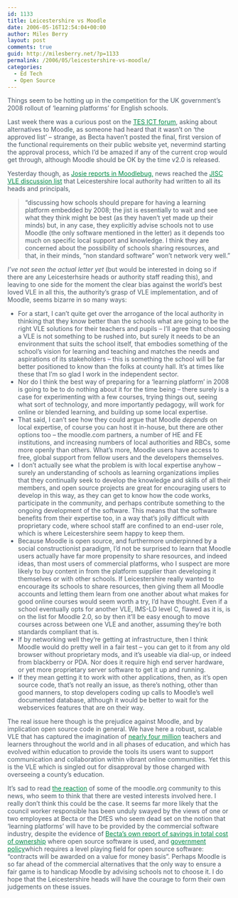 ```yaml
---
id: 1133
title: Leicestershire vs Moodle
date: 2006-05-16T12:54:04+00:00
author: Miles Berry
layout: post 
comments: true
guid: http://milesberry.net/?p=1133
permalink: /2006/05/leicestershire-vs-moodle/
categories:
  - Ed Tech
  - Open Source
---
```

<p style="color: #495865;">
  Things seem to be hotting up in the competition for the UK government&#8217;s 2008 rollout of &#8216;learning platforms&#8217; for English schools.
</p>

<p style="color: #495865;">
  Last week there was a curious post on the <a style="color: #008947;" href="http://web.archive.org/web/20060612213500/http://www.tes.co.uk/section/staffroom/list_threads.aspx?path=/ICT/&threadPage=1">TES ICT forum</a>, asking about alternatives to Moodle, as someone had heard that it wasn&#8217;t on &#8216;the approved list&#8217; &#8211; strange, as Becta haven&#8217;t posted the final, first version of the functional requirements on their public website yet, nevermind starting the approval process, which I&#8217;d be amazed if any of the current crop would get through, although Moodle should be OK by the time v2.0 is released.
</p>

<p style="color: #495865;">
  Yesterday though, as <a style="color: #008947;" href="http://web.archive.org/web/20060612213500/http://fraser.typepad.com/moodle/2006/05/leicestershire_.html">Josie reports in Moodlebug,</a> news reached the <a style="color: #008947;" href="http://web.archive.org/web/20060612213500/http://www.jiscmail.ac.uk/cgi-bin/webadmin?A2=ind0605&L=vle&D=1&T=0&P=1509http://www.jiscmail.ac.uk/cgi-bin/webadmin?A2=ind0605&L=vle&D=1&T=0&P=1509">JISC VLE discussion list</a> that Leicestershire local authority had written to all its heads and principals,
</p>

<blockquote style="color: #495865;">
  <p>
    &#8220;discussing how schools should prepare for having a learning platform embedded by 2008; the jist is essentially to wait and see what they think might be best (as they haven’t yet made up their minds) but, in any case, they explicitly advise schools not to use Moodle (the only software mentioned in the letter) as it depends too much on specific local support and knowledge. I think they are concerned about the possibility of schools sharing resources, and that, in their minds, “non standard software” won’t network very well.&#8221;
  </p>
</blockquote>

<p style="color: #495865;">
  <span style="font-style: italic;">I&#8217;ve not seen the actual letter yet</span> (but would be interested in doing so if there are any Leicesterhsire heads or authority staff reading this), and leaving to one side for the moment the clear bias against the world&#8217;s best loved VLE in all this, the authority&#8217;s grasp of VLE implementation, and of Moodle, seems bizarre in so many ways:
</p>

<ul style="color: #495865;">
  <li>
    For a start, I can&#8217;t quite get over the arrogance of the local authority in thinking that they know better than the schools what are going to be the right VLE solutions for their teachers and pupils &#8211; I&#8217;ll agree that choosing a VLE is not something to be rushed into, but surely it needs to be an environment that suits the school itself, that embodies something of the school&#8217;s vision for learning and teaching and matches the needs and aspirations of its stakeholders &#8211; this is something the school will be far better positioned to know than the folks at county hall. It&#8217;s at times like these that I&#8217;m so glad I work in the independent sector.
  </li>
  <li>
    Nor do I think the best way of preparing for a &#8216;learning platform&#8217; in 2008 is going to be to do nothing about it for the time being &#8211; there surely is a case for experimenting with a few courses, trying things out, seeing what sort of technology, and more importantly pedagogy, will work for online or blended learning, and building up some local expertise.
  </li>
  <li>
    That said, I can&#8217;t see how they could argue that Moodle <span style="font-style: italic;">depends</span> on local expertise, of course you can host it in-house, but there are other options too &#8211; the moodle.com partners, a number of HE and FE institutions, and increasing numbers of local authorities and RBCs, some more openly than others. What&#8217;s more, Moodle users have access to free, global support from fellow users and the developers themselves.
  </li>
  <li>
    I don&#8217;t actually see what the problem is with local expertise anyhow &#8211; surely an understanding of schools as learning organizations implies that they continually seek to develop the knowledge and skills of all their members, and open source projects are great for encouraging users to develop in this way, as they can get to know how the code works, participate in the community, and perhaps contribute something to the ongoing development of the software. This means that the software benefits from their expertise too, in a way that&#8217;s jolly difficult with proprietary code, where school staff are confined to an end-user role, which is where Leicestershire seem happy to keep them.
  </li>
  <li>
    Because Moodle is open source, and furthermore underpinned by a social constructionist paradigm, I&#8217;d not be surprised to learn that Moodle users actually have far more propensity to share resources, and indeed ideas, than most users of commercial platforms, who I suspect are more likely to buy content in from the platform supplier than developing it themselves or with other schools. If Leicestershire really wanted to encourage its schools to share resources, then giving them all Moodle accounts and letting them learn from one another about what makes for good online courses would seem worth a try, I&#8217;d have thought. Even if a school eventually opts for another VLE, IMS-LD level C, flawed as it is, is on the list for Moodle 2.0, so by then it&#8217;ll be easy enough to move courses across between one VLE and another, assuming they&#8217;re both standards compliant that is.
  </li>
  <li>
    If by networking well they&#8217;re getting at infrastructure, then I think Moodle would do pretty well in a fair test &#8211; you can get to it from any old browser without proprietary mods, and it&#8217;s useable via dial-up, or indeed from blackberry or PDA. Nor does it require high end server hardware, or yet more proprietary server software to get it up and running.
  </li>
  <li>
    If they mean getting it to work with other applications, then, as it&#8217;s open source code, that&#8217;s not really an issue, as there&#8217;s nothing, other than good manners, to stop developers coding up calls to Moodle&#8217;s well documented database, although it would be better to wait for the webservices features that are on their way.
  </li>
</ul>

<p style="color: #495865;">
  The real issue here though is the prejudice against Moodle, and by implication open source code in general. We have here a robust, scalable VLE that has captured the imagination of <a style="color: #008947;" href="http://web.archive.org/web/20060612213500/http://moodle.org/stats/">nearly four million</a> teachers and learners throughout the world and in all phases of education, and which has evolved within education to provide the tools its users want to support communication and collaboration within vibrant online communities. Yet this is the VLE which is singled out for disapproval by those charged with overseeing a county&#8217;s education.
</p>

<p style="color: #495865;">
  It&#8217;s sad to read <a style="color: #008947;" href="http://web.archive.org/web/20060612213500/http://moodle.org/mod/forum/discuss.php?d=45889">the reaction</a> of some of the moodle.org community to this news, who seem to think that there are vested interests involved here. I really don&#8217;t think this could be the case. It seems far more likely that the council worker responsible has been unduly swayed by the views of one or two employees at Becta or the DfES who seem dead set on the notion that &#8216;learning platforms&#8217; will have to be provided by the commercial software industry, despite the evidence of <a style="color: #008947;" href="http://web.archive.org/web/20060612213500/http://www.becta.org.uk/corporate/publications/documents/BEC5606_Full_report18.pdf">Becta&#8217;s own report of savings in total cost of ownership</a> where open source software is used, and <a style="color: #008947;" href="http://web.archive.org/web/20060612213500/http://www.govtalk.gov.uk/documents/oss_policy_version2.pdf">government policy</a>which requires a level playing field for open source software: &#8220;contracts will be awarded on a value for money basis&#8221;. Perhaps Moodle is so far ahead of the commercial alternatives that the only way to ensure a fair game is to handicap Moodle by advising schools not to choose it. I do hope that the Leicestershire heads will have the courage to form their own judgements on these issues.
</p>